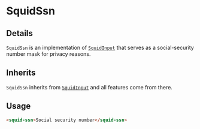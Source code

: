 # SquidSsn

## Details

`SquidSsn` is an implementation of [`SquidInput`](../squid-input) that serves as a social-security number mask for privacy reasons.

## Inherits

`SquidSsn` inherits from [`SquidInput`](../squid-input) and all features come from there.

## Usage

```html
<squid-ssn>Social security number</squid-ssn>
```